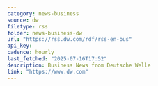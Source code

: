 ```yaml
---
category: news-business
source: dw
filetype: rss
folder: news-business-dw
url: "https://rss.dw.com/rdf/rss-en-bus"
api_key: 
cadence: hourly
last_fetched: "2025-07-16T17:52"
description: Business News from Deutsche Welle
link: "https://www.dw.com"
---
```

